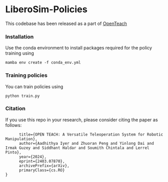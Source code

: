 # LiberoSim-Policies

This codebase has been released as a part of [OpenTeach](https://arxiv.org/abs/2403.07870)

### Installation

Use the conda environment to install packages required for the policy training using

`mamba env create -f conda_env.yml`

### Training policies

You can train policies using 

`python train.py`

### Citation
If you use this repo in your research, please consider citing the paper as follows:
```@misc{iyer2024open,
      title={OPEN TEACH: A Versatile Teleoperation System for Robotic Manipulation}, 
      author={Aadhithya Iyer and Zhuoran Peng and Yinlong Dai and Irmak Guzey and Siddhant Haldar and Soumith Chintala and Lerrel Pinto},
      year={2024},
      eprint={2403.07870},
      archivePrefix={arXiv},
      primaryClass={cs.RO}
}

